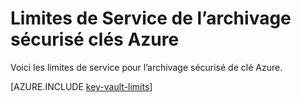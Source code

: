 <properties
   pageTitle="Limites de Service de l’archivage sécurisé clés Azure | Microsoft Azure"
   description="En savoir plus sur les limites de service pour l’archivage sécurisé de clé Azure."
   documentationCenter="dev-center-name"
   services="key-vault"  
   authors="cabailey"
   manager="mbaldwin"
   editor=""/>

<tags
   ms.service="key-vault"
   ms.devlang="na"
   ms.topic="article"
   ms.tgt_pltfrm="na"
   ms.workload="identity"
   ms.date="09/16/2016"
   ms.author="mbaldwin"/>

# <a name="azure-key-vault-service-limits"></a>Limites de Service de l’archivage sécurisé clés Azure

Voici les limites de service pour l’archivage sécurisé de clé Azure.

[AZURE.INCLUDE [key-vault-limits](../../includes/key-vault-limits.md)]
